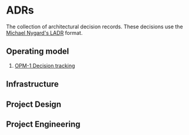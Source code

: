 # ADRs

The collection of architectural decision records. These decisions use the
[Michael Nygard's LADR](http://thinkrelevance.com/blog/2011/11/15/documenting-architecture-decisions) format.

## Operating model

1. [OPM-1 Decision tracking](https://github.com/Tiagocode-com/ADRs/blob/main/decisions/OPM-1-Decision-tracking.md)

## Infrastructure

## Project Design

## Project Engineering